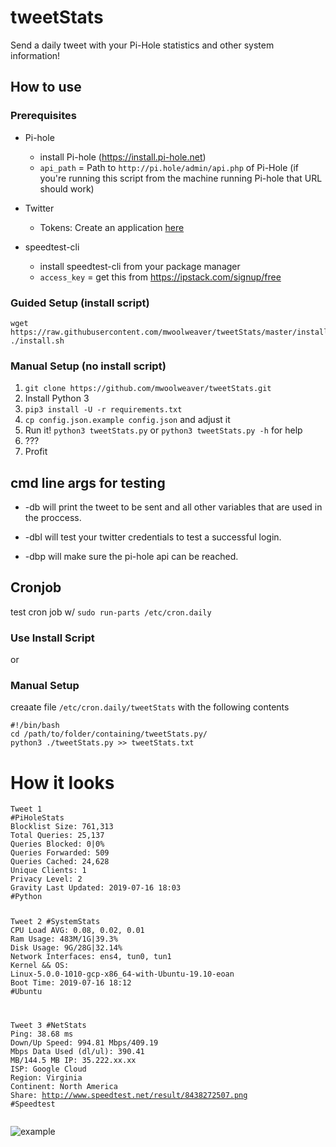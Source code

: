 <h1 id="tweetstats">tweetStats</h1>
<p>Send a daily tweet with your Pi-Hole statistics and other system information!</p>
<h2 id="how-to-use">How to use</h2>
<h3 id="prerequisites">Prerequisites</h3>
<ul>
<li><p>Pi-hole</p>
<ul>
<li>install Pi-hole (<a href="https://install.pi-hole.net">https://install.pi-hole.net</a>) </li>
<li><code>api_path</code> = Path to <code>http://pi.hole/admin/api.php</code> of Pi-Hole (if you&#39;re running this script from the machine running Pi-hole that URL should work)</li>
</ul>
</li>
<li><p>Twitter</p>
<ul>
<li>Tokens: Create an application <a href="https://apps.twitter.com/">here</a></li>
</ul>
</li>
<li><p>speedtest-cli</p>
<ul>
<li>install speedtest-cli from your package manager</li>
<li><code>access_key</code> = get this from <a href="https://ipstack.com/signup/free">https://ipstack.com/signup/free</a></li>
</ul>
</li>
</ul>
<h3 id="guided-setup-install-script-">Guided Setup (install script)</h3>
<pre><code>wget http<span class="hljs-variable">s:</span>//raw.githubusercontent.<span class="hljs-keyword">com</span>/mwoolweaver/tweetStats/master/install.<span class="hljs-keyword">sh</span>
./install.<span class="hljs-keyword">sh</span>
</code></pre><h3 id="manual-setup-no-install-script-">Manual Setup (no install script)</h3>
<ol>
<li><code>git clone https://github.com/mwoolweaver/tweetStats.git</code></li>
<li>Install Python 3</li>
<li><code>pip3 install -U -r requirements.txt</code></li>
<li><code>cp config.json.example config.json</code> and adjust it</li>
<li>Run it! <code>python3 tweetStats.py</code> or <code>python3 tweetStats.py -h</code> for help</li>
<li>???</li>
<li>Profit</li>
</ol>
<h2 id="cmd-line-args-for-testing">cmd line args for testing</h2>
<ul>
<li><p>-db will print the tweet to be sent and all other variables that are used in the proccess.</p>
</li>
<li><p>-dbl will test your twitter credentials to test a successful login.</p>
</li>
<li><p>-dbp will make sure the pi-hole api can be reached. </p>
</li>
</ul>
<h2 id="cronjob">Cronjob</h2>
<p>test cron job w/ <code>sudo run-parts /etc/cron.daily</code></p>
<h3 id="use-install-script">Use Install Script</h3>
<p>or </p>
<h3 id="manual-setup">Manual Setup</h3>
<p>creaate file <code>/etc/cron.daily/tweetStats</code> with the following contents</p>
<pre><code><span class="hljs-meta">#!/bin/bash</span>
<span class="hljs-built_in">cd</span> /path/to/folder/containing/tweetStats.py/
python3 ./tweetStats.py &gt;&gt; tweetStats.txt
</code></pre><h1 id="how-it-looks">How it looks</h1>
<pre><code><span class="hljs-attribute">Tweet 1
#PiHoleStats
Blocklist Size</span>: 761,313
<span class="hljs-attribute">Total Queries</span>: 25,137
<span class="hljs-attribute">Queries Blocked</span>: 0|0%
<span class="hljs-attribute">Queries Forwarded</span>: 509
<span class="hljs-attribute">Queries Cached</span>: 24,628
<span class="hljs-attribute">Unique Clients</span>: 1
<span class="hljs-attribute">Privacy Level</span>: 2
<span class="hljs-attribute">Gravity Last Updated</span>: 2019-07-16 18:03
<span class="hljs-comment">#Python</span>

 Tweet 2
<span class="hljs-comment">#SystemStats</span>
<span class="hljs-attribute">CPU Load AVG</span>: 0.08, 0.02, 0.01
<span class="hljs-attribute">Ram Usage</span>: 483M/1G|39.3%
<span class="hljs-attribute">Disk Usage</span>: 9G/28G|32.14%
<span class="hljs-attribute">Network Interfaces</span>: ens4, tun0, tun1
<span class="hljs-attribute">Kernel &amp;&amp; OS</span>: Linux-5.0.0-1010-gcp-x86_64-with-Ubuntu-19.10-eoan
<span class="hljs-attribute">Boot Time</span>: 2019-07-16 18:12
<span class="hljs-comment">#Ubuntu</span>

 Tweet 3
<span class="hljs-comment">#NetStats</span>
<span class="hljs-attribute">Ping</span>: 38.68 ms
<span class="hljs-attribute">Down/Up Speed</span>: 994.81 Mbps/409.19 Mbps
<span class="hljs-attribute">Data Used (dl/ul)</span>: 390.41 MB/144.5 MB
<span class="hljs-attribute">IP</span>: 35.222.xx.xx
<span class="hljs-attribute">ISP</span>: Google Cloud
<span class="hljs-attribute">Region</span>: Virginia
<span class="hljs-attribute">Continent</span>: North America
<span class="hljs-attribute">Share</span>: http://www.speedtest.net/result/8438272507.png
<span class="hljs-comment">#Speedtest</span>
</code></pre><p><img src=".github/tweetStats.gif" alt="example"></p>